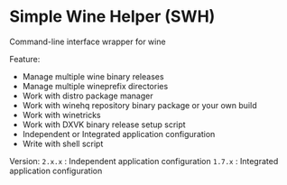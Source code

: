 # Simple Wine Helper (SWH)

 Command-line interface wrapper for wine

 Feature:
* Manage multiple wine binary releases
* Manage multiple wineprefix directories
* Work with distro package manager
* Work with winehq repository binary package or your own build
* Work with winetricks
* Work with DXVK binary release setup script
* Independent or Integrated application configuration
* Write with shell script

 Version:
`2.x.x` : Independent application configuration
`1.7.x` : Integrated application configuration
